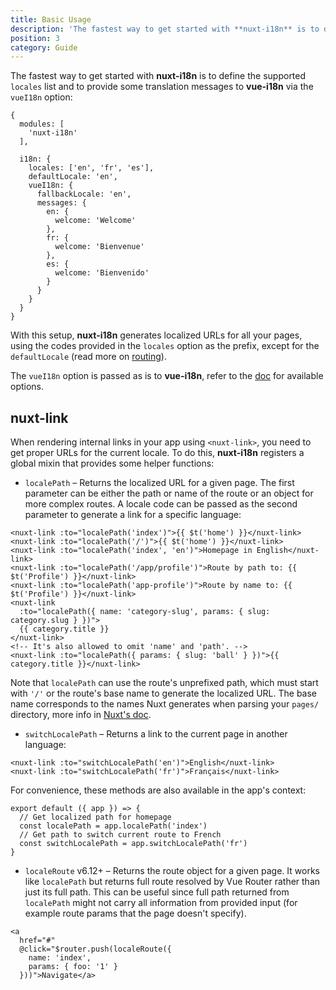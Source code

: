 ```yaml
---
title: Basic Usage
description: 'The fastest way to get started with **nuxt-i18n** is to define the supported `locales` list and to provide some translation messages to **vue-i18n** via the `vueI18n` option:'
position: 3
category: Guide
---
```


The fastest way to get started with **nuxt-i18n** is to define the supported `locales` list and to provide some translation messages to **vue-i18n** via the `vueI18n` option:

```js{}[nuxt.config.js]
{
  modules: [
    'nuxt-i18n'
  ],

  i18n: {
    locales: ['en', 'fr', 'es'],
    defaultLocale: 'en',
    vueI18n: {
      fallbackLocale: 'en',
      messages: {
        en: {
          welcome: 'Welcome'
        },
        fr: {
          welcome: 'Bienvenue'
        },
        es: {
          welcome: 'Bienvenido'
        }
      }
    }
  }
}
```

With this setup, **nuxt-i18n** generates localized URLs for all your pages, using the codes provided in the `locales` option as the prefix, except for the `defaultLocale` (read more on [routing](./routing)).

The `vueI18n` option is passed as is to **vue-i18n**, refer to the [doc](https://kazupon.github.io/vue-i18n/) for available options.

## nuxt-link

When rendering internal links in your app using `<nuxt-link>`, you need to get proper URLs for the current locale. To do this, **nuxt-i18n** registers a global mixin that provides some helper functions:

* `localePath` – Returns the localized URL for a given page. The first parameter can be either the path or name of the route or an object for more complex routes. A locale code can be passed as the second parameter to generate a link for a specific language:

```vue
<nuxt-link :to="localePath('index')">{{ $t('home') }}</nuxt-link>
<nuxt-link :to="localePath('/')">{{ $t('home') }}</nuxt-link>
<nuxt-link :to="localePath('index', 'en')">Homepage in English</nuxt-link>
<nuxt-link :to="localePath('/app/profile')">Route by path to: {{ $t('Profile') }}</nuxt-link>
<nuxt-link :to="localePath('app-profile')">Route by name to: {{ $t('Profile') }}</nuxt-link>
<nuxt-link
  :to="localePath({ name: 'category-slug', params: { slug: category.slug } })">
  {{ category.title }}
</nuxt-link>
<!-- It's also allowed to omit 'name' and 'path'. -->
<nuxt-link :to="localePath({ params: { slug: 'ball' } })">{{ category.title }}</nuxt-link>
```
Note that `localePath` can use the route's unprefixed path, which must start with `'/'` or the route's base name to generate the localized URL. The base name corresponds to the names Nuxt generates when parsing your `pages/` directory, more info in [Nuxt's doc](https://nuxtjs.org/guides/features/file-system-routing).

* `switchLocalePath` – Returns a link to the current page in another language:

```vue
<nuxt-link :to="switchLocalePath('en')">English</nuxt-link>
<nuxt-link :to="switchLocalePath('fr')">Français</nuxt-link>
```

For convenience, these methods are also available in the app's context:

```js{}[/plugins/myplugin.js]
export default ({ app }) => {
  // Get localized path for homepage
  const localePath = app.localePath('index')
  // Get path to switch current route to French
  const switchLocalePath = app.switchLocalePath('fr')
}
```

* `localeRoute` <badge>v6.12+</badge> – Returns the route object for a given page. It works like `localePath` but returns full route resolved by Vue Router rather than just its full path. This can be useful since full path returned from `localePath` might not carry all information from provided input (for example route params that the page doesn't specify).

```vue
<a
  href="#"
  @click="$router.push(localeRoute({
    name: 'index',
    params: { foo: '1' }
  }))">Navigate</a>
```
